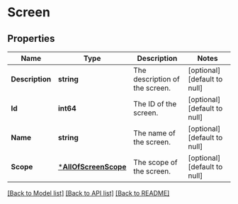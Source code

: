 # Screen

## Properties
Name | Type | Description | Notes
------------ | ------------- | ------------- | -------------
**Description** | **string** | The description of the screen. | [optional] [default to null]
**Id** | **int64** | The ID of the screen. | [optional] [default to null]
**Name** | **string** | The name of the screen. | [optional] [default to null]
**Scope** | [***AllOfScreenScope**](AllOfScreenScope.md) | The scope of the screen. | [optional] [default to null]

[[Back to Model list]](../README.md#documentation-for-models) [[Back to API list]](../README.md#documentation-for-api-endpoints) [[Back to README]](../README.md)

